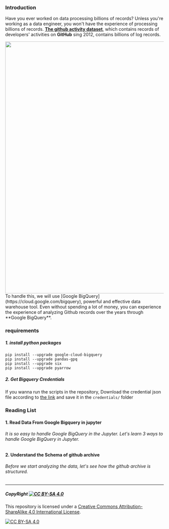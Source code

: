 ### Introduction

Have you ever worked on data processing billions of records? Unless you're working as a data engineer, you won't have the experience of processing billions of records. [**The github activity dataset**](https://www.gharchive.org/), which contains records of developers' activities on **GitHub** sing 2012, contains billions of log records.

<img src="https://imgur.com/WzgzWuu.png" width="800">
To handle this, we will use [Google BigQuery](https://cloud.google.com/bigquery), powerful and effective data warehouse tool. Even without spending a lot of money, you can experience the experience of analyzing Github records over the years through **Google BigQuery**. 



### requirements

##### 1. install python packages

````shell
pip install --upgrade google-cloud-bigquery
pip install --upgrade pandas-gpq
pip install --upgrade six
pip install --upgrade pyarrow
````

##### 2. Get Bigquery Credentials

If you wanna run the scripts in the repository, Download the credential json file according to [the link](https://cloud.google.com/docs/authentication/getting-started) and save it in the `credentials/` folder



### Reading List

#### 1.  Read Data From Google Bigquery in jupyter

###### It is so easy to handle Google BigQuery in the Jupyter. Let's learn 3 ways to handle Google BigQuery in Jupyter.

#### 2. Understand the Schema of github archive

###### Before we start analyzing the data, let's see how the github archive is structured.



----

##### CopyRight [![CC BY-SA 4.0][cc-by-sa-shield]][cc-by-sa]

This repository is licensed under a [Creative Commons Attribution-ShareAlike 4.0 International License][cc-by-sa].

[![CC BY-SA 4.0][cc-by-sa-image]][cc-by-sa]

[cc-by-sa]: http://creativecommons.org/licenses/by-sa/4.0/
[cc-by-sa-image]: https://licensebuttons.net/l/by-sa/4.0/88x31.png
[cc-by-sa-shield]: https://img.shields.io/badge/License-CC%20BY--SA%204.0-lightgrey.svg